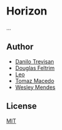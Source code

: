 <!-- <p align="center">
   <a href="https://github.com/WesGtoX/project_name">
     <img src="#" alt="" title="" width="500px">
   </a>
</p>
<p align="center">
    <a href="https://app.netlify.com/sites/XXXXXXXXXX/deploys" alt="Netlify Status">
        <img src="https://api.netlify.com/api/v1/badges/XXXXX_ID_HASH_XXXXX/deploy-status" />
    </a>
</p>

----------------- -->

# Horizon

...

## Author

- [Danilo Trevisan]()  
- [Douglas Feltrim](https://github.com/dougfeltrim)  
- [Leo]()  
- [Tomaz Macedo](https://github.com/tomazalexandre)  
- [Wesley Mendes](https://github.com/WesGtoX)  

## License

[MIT](LICENSE)